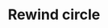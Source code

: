 ---
title: Rewind circle
tags: ["rewind", "circle", "backward", "reverse", "music", "audio", "go back"]
icon: rewind-circle
svg: '<svg xmlns="http://www.w3.org/2000/svg" width="24" height="24" fill="none" viewBox="0 0 24 24" stroke-width="1.5" stroke-linecap="round" stroke-linejoin="round" stroke="currentColor"><path d="M8.008 10.71C7.336 11.256 7 11.53 7 12s.336.743 1.008 1.29c.185.152.37.295.538.413.149.104.316.212.49.318.67.407 1.006.611 1.306.385s.328-.697.383-1.642c.015-.267.025-.53.025-.764 0-.235-.01-.497-.025-.764-.055-.945-.082-1.417-.383-1.642-.3-.226-.635-.022-1.306.385a9 9 0 0 0-.49.318 10 10 0 0 0-.538.412m5.75.001c-.672.547-1.008.821-1.008 1.29s.336.743 1.008 1.29c.185.152.37.295.538.413.149.104.316.212.49.318.67.407 1.006.611 1.306.385s.328-.697.383-1.642c.015-.267.025-.53.025-.764 0-.235-.01-.497-.025-.764-.055-.945-.082-1.417-.383-1.642-.3-.226-.635-.022-1.306.385a9 9 0 0 0-.49.318 10 10 0 0 0-.538.412"/><circle cx="12" cy="12" r="9"/></svg>'
---